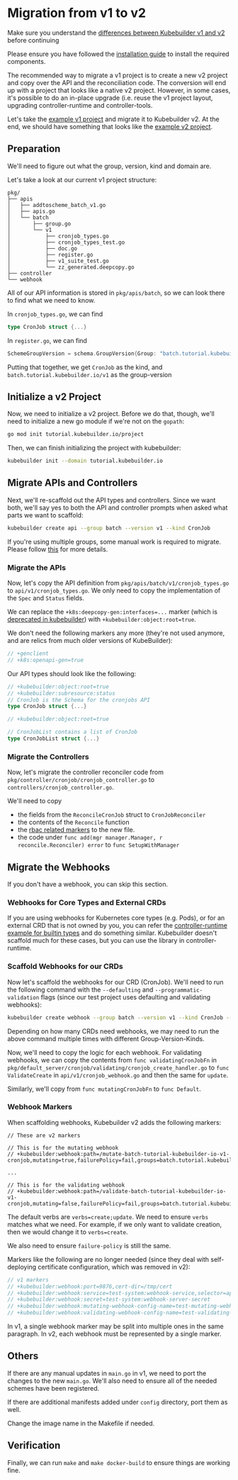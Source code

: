 # Migration from v1 to v2

Make sure you understand the [differences between Kubebuilder v1 and v2](./v1vsv2.md)
before continuing

Please ensure you have followed the [installation guide](/quick-start.md#installation)
to install the required components.

The recommended way to migrate a v1 project is to create a new v2 project and
copy over the API and the reconciliation code. The conversion will end up with a
project that looks like a native v2 project. However, in some cases, it's
possible to do an in-place upgrade (i.e. reuse the v1 project layout, upgrading
controller-runtime and controller-tools.  

Let's take the [example v1 project][v1-project] and migrate it to Kubebuilder
v2. At the end, we should have something that looks like the
[example v2 project][v2-project].

## Preparation

We'll need to figure out what the group, version, kind and domain are.

Let's take a look at our current v1 project structure:

```
pkg/
├── apis
│   ├── addtoscheme_batch_v1.go
│   ├── apis.go
│   └── batch
│       ├── group.go
│       └── v1
│           ├── cronjob_types.go
│           ├── cronjob_types_test.go
│           ├── doc.go
│           ├── register.go
│           ├── v1_suite_test.go
│           └── zz_generated.deepcopy.go
├── controller
└── webhook
```

All of our API information is stored in `pkg/apis/batch`, so we can look
there to find what we need to know.

In `cronjob_types.go`, we can find

```go
type CronJob struct {...}
```

In `register.go`, we can find

```go
SchemeGroupVersion = schema.GroupVersion{Group: "batch.tutorial.kubebuilder.io", Version: "v1"}
```

Putting that together, we get `CronJob` as the kind, and `batch.tutorial.kubebuilder.io/v1` as the group-version

## Initialize a v2 Project

Now, we need to initialize a v2 project.  Before we do that, though, we'll need
to initialize a new go module if we're not on the `gopath`:

```bash
go mod init tutorial.kubebuilder.io/project
```

Then, we can finish initializing the project with kubebuilder:

```bash
kubebuilder init --domain tutorial.kubebuilder.io
```

## Migrate APIs and Controllers

Next, we'll re-scaffold out the API types and controllers. Since we want both,
we'll say yes to both the API and controller prompts when asked what parts we
want to scaffold:

```bash
kubebuilder create api --group batch --version v1 --kind CronJob
```

If you're using multiple groups, some manual work is required to migrate.
Please follow [this](/migration/multi-group.md) for more details.

### Migrate the APIs

Now, let's copy the API definition from `pkg/apis/batch/v1/cronjob_types.go` to
`api/v1/cronjob_types.go`. We only need to copy the implementation of the `Spec`
and `Status` fields.

We can replace the `+k8s:deepcopy-gen:interfaces=...` marker (which is
[deprecated in kubebuilder](/reference/markers/object.md)) with
`+kubebuilder:object:root=true`.

We don't need the following markers any more (they're not used anymore, and are
relics from much older versions of KubeBuilder):

```go
// +genclient
// +k8s:openapi-gen=true
```

Our API types should look like the following:

```go
// +kubebuilder:object:root=true
// +kubebuilder:subresource:status
// CronJob is the Schema for the cronjobs API
type CronJob struct {...}

// +kubebuilder:object:root=true

// CronJobList contains a list of CronJob
type CronJobList struct {...}
```

### Migrate the Controllers

Now, let's migrate the controller reconciler code from
`pkg/controller/cronjob/cronjob_controller.go` to
`controllers/cronjob_controller.go`.

We'll need to copy
- the fields from the `ReconcileCronJob` struct to `CronJobReconciler`
- the contents of the `Reconcile` function
- the [rbac related markers](/reference/markers/rbac.md) to the new file.
- the code under `func add(mgr manager.Manager, r reconcile.Reconciler) error`
to `func SetupWithManager`

## Migrate the Webhooks

If you don't have a webhook, you can skip this section.

### Webhooks for Core Types and External CRDs

If you are using webhooks for Kubernetes core types (e.g. Pods), or for an
external CRD that is not owned by you, you can refer the
[controller-runtime example for builtin types][builtin-type-example]
and do something similar. Kubebuilder doesn't scaffold much for these cases, but
you can use the library in controller-runtime.

### Scaffold Webhooks for our CRDs

Now let's scaffold the webhooks for our CRD (CronJob). We'll need to run the
following command with the `--defaulting` and `--programmatic-validation` flags
(since our test project uses defaulting and validating webhooks):

```bash
kubebuilder create webhook --group batch --version v1 --kind CronJob --defaulting --programmatic-validation
```

Depending on how many CRDs need webhooks, we may need to run the above command
multiple times with different Group-Version-Kinds.

Now, we'll need to copy the logic for each webhook. For validating webhooks, we
can copy the contents from
`func validatingCronJobFn` in `pkg/default_server/cronjob/validating/cronjob_create_handler.go`
to `func ValidateCreate` in `api/v1/cronjob_webhook.go` and then the same for `update`.

Similarly, we'll copy from `func mutatingCronJobFn` to `func Default`.

### Webhook Markers

When scaffolding webhooks, Kubebuilder v2 adds the following markers:

```
// These are v2 markers

// This is for the mutating webhook
// +kubebuilder:webhook:path=/mutate-batch-tutorial-kubebuilder-io-v1-cronjob,mutating=true,failurePolicy=fail,groups=batch.tutorial.kubebuilder.io,resources=cronjobs,verbs=create;update,versions=v1,name=mcronjob.kb.io

...

// This is for the validating webhook
// +kubebuilder:webhook:path=/validate-batch-tutorial-kubebuilder-io-v1-cronjob,mutating=false,failurePolicy=fail,groups=batch.tutorial.kubebuilder.io,resources=cronjobs,verbs=create;update,versions=v1,name=vcronjob.kb.io
```

The default verbs are `verbs=create;update`. We need to ensure `verbs` matches
what we need. For example, if we only want to validate creation, then we would
change it to `verbs=create`.

We also need to ensure `failure-policy` is still the same.

Markers like the following are no longer needed (since they deal with
self-deploying certificate configuration, which was removed in v2):

```go
// v1 markers
// +kubebuilder:webhook:port=9876,cert-dir=/tmp/cert
// +kubebuilder:webhook:service=test-system:webhook-service,selector=app:webhook-server
// +kubebuilder:webhook:secret=test-system:webhook-server-secret
// +kubebuilder:webhook:mutating-webhook-config-name=test-mutating-webhook-cfg
// +kubebuilder:webhook:validating-webhook-config-name=test-validating-webhook-cfg
```

In v1, a single webhook marker may be split into multiple ones in the same
paragraph. In v2, each webhook must be represented by a single marker.

## Others

If there are any manual updates in `main.go` in v1, we need to port the changes
to the new `main.go`. We'll also need to ensure all of the needed schemes have
been registered.

If there are additional manifests added under `config` directory, port them as
well.

Change the image name in the Makefile if needed.

## Verification

Finally, we can run `make` and `make docker-build` to ensure things are working
fine.

[v1-project]: https://github.com/kubernetes-sigs/kubebuilder/tree/master/docs/book/src/migration/testdata/gopath/project-v1
[v2-project]: https://github.com/kubernetes-sigs/kubebuilder/tree/master/docs/book/src/cronjob-tutorial/testdata/project
[builtin-type-example]: https://sigs.k8s.io/controller-runtime/examples/builtins
